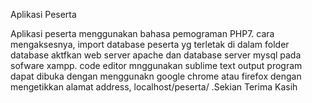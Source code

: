 Aplikasi Peserta

Aplikasi peserta menggunakan bahasa pemograman PHP7. 
cara mengaksesnya, import database peserta yg terletak di dalam folder database
aktfkan web server apache dan database server mysql pada sofware xampp.
code editor mnggunakan sublime text
output program dapat dibuka dengan menggunakn google chrome atau firefox dengan mengetikkan alamat address, localhost/peserta/ .Sekian Terima Kasih 
